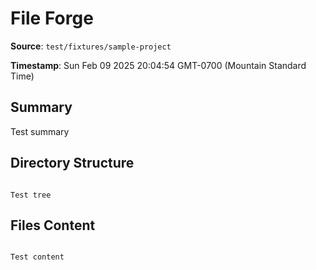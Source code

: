 # File Forge

**Source**: `test/fixtures/sample-project`

**Timestamp**: Sun Feb 09 2025 20:04:54 GMT-0700 (Mountain Standard Time)

## Summary

Test summary

## Directory Structure

```

Test tree

```

## Files Content

```

Test content

```